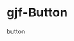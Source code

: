 <!--
 * @Author: @Guojufeng
 * @Date: 2020-11-01 00:12:31
 * @LastEditors: @Guojufeng
 * @LastEditTime: 2020-11-01 19:54:23
 * @FilePath: /Users/guojufeng/Documents/GitHub/xingorg1-ui/docs/button/index.md
-->
# gjf-Button 
button